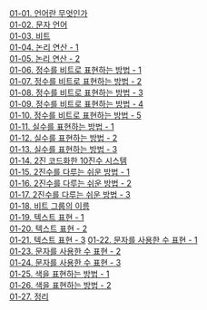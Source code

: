 [01-01. 언어란 무엇인가](01-01.%20언어란%20무엇인가.md)  
[01-02. 문자 언어](01-02.%20문자%20언어.md)  
[01-03. 비트](01-03.%20비트.md)  
[01-04. 논리 연산 - 1](01-04.%20논리%20연산%20-%201.md)  
[01-05. 논리 연산 - 2](01-05.%20논리%20연산%20-%202.md)  
[01-06. 정수를 비트로 표현하는 방법 - 1](01-06.%20정수를%20비트로%20표현하는%20방법%20-%201.md)  
[01-07. 정수를 비트로 표현하는 방법 - 2](01-07.%20정수를%20비트로%20표현하는%20방법%20-%202.md)  
[01-08. 정수를 비트로 표현하는 방법 - 3](01-08.%20정수를%20비트로%20표현하는%20방법%20-%203.md)  
[01-09. 정수를 비트로 표현하는 방법 - 4](01-09.%20정수를%20비트로%20표현하는%20방법%20-%204.md)  
[01-10. 정수를 비트로 표현하는 방법 - 5](01-10.%20정수를%20비트로%20표현하는%20방법%20-%205.md)  
[01-11. 실수를 표현하는 방법 - 1](01-11.%20실수를%20표현하는%20방법%20-%201.md)  
[01-12. 실수를 표현하는 방법 - 2](01-12.%20실수를%20표현하는%20방법%20-%202.md)  
[01-13. 실수를 표현하는 방법 - 3](01-13.%20실수를%20표현하는%20방법%20-%203.md)  
[01-14. 2진 코드화한 10진수 시스템](01-14.%202진%20코드화한%2010진수%20시스템.md)  
[01-15. 2진수를 다루는 쉬운 방법 - 1](01-15.%202진수를%20다루는%20쉬운%20방법%20-%201.md)  
[01-16. 2진수를 다루는 쉬운 방법 - 2](01-16.%202진수를%20다루는%20쉬운%20방법%20-%202.md)  
[01-17.  2진수를 다루는 쉬운 방법 - 3](01-17.%20%202진수를%20다루는%20쉬운%20방법%20-%203.md)  
[01-18. 비트 그룹의 이름](01-18.%20비트%20그룹의%20이름.md)  
[01-19. 텍스트 표현 - 1](<01-19. 텍스트 표현 - 1.md>)\
[01-20. 텍스트 표현 - 2](<01-20. 텍스트 표현 - 2.md>)\
[01-21. 텍스트 표현 - 3](<01-21. 텍스트 표현 - 3.md>)
[01-22. 문자를 사용한 수 표현 - 1](<01-22. 문자를 사용한 수 표현 - 1.md>)\
[01-23. 문자를 사용한 수 표현 - 2](<01-23. 문자를 사용한 수 표현 - 2.md>)\
[01-24. 문자를 사용한 수 표현 - 3](<01-24. 문자를 사용한 수 표현 - 3.md>)\
[01-25. 색을 표현하는 방법 - 1](<01-25. 색을 표현하는 방법 - 1.md>)\
[01-26. 색을 표현하는 방법 - 2](<01-26. 색을 표현하는 방법 - 2.md>)\
[01-27. 정리](<01-27. 정리.md>)